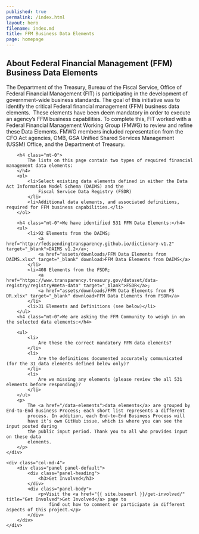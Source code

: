 ```yaml
---
published: true
permalink: /index.html
layout: hero
filename: index.md
title: FFM Business Data Elements
page: homepage
---
```

<div class="row">
    <div class="col-md-8">
        <h2 class="mt-0">About Federal Financial Management (FFM) Business Data Elements</h2>
        <p>
            The Department of the Treasury, Bureau of the Fiscal Service, Office of Federal
            Financial Management (FIT) is participating in the development of
            government-wide business standards. The goal of this initiative was to identify
            the critical Federal financial management (FFM) business data elements.  These elements have been deem
            mandatory in order to execute an agency’s FFM business capabilities. To complete this, FIT worked
            with a Federal Financial Management Working Group (FMWG) to review and refine
            these Data Elements. FMWG members included representation from the CFO Act
            agencies, OMB, GSA Unified Shared Services Management (USSM) Office, and the
            Department of Treasury.
        </p>

        <h4 class="mt-0">
            The lists on this page contain two types of required financial management data elements:
        </h4>
        <ol>
            <li>Select existing data elements defined in either the Data Act Information Model Schema (DAIMS) and the
                Fiscal Service Data Registry (FSDR)
            </li>
            <li>Additional data elements, and associated definitions, required for FFM business capabilities.</li>
        </ol>

        <h4 class="mt-0">We have identified 531 FFM Data Elements:</h4>
        <ul>
            <li>92 Elements from the DAIMS; 
                <a href="http://fedspendingtransparency.github.io/dictionary-v1.2" target="_blank">DAIMS v1.2</a>; 
                <a href="assets/downloads/FFM Data Elements from DAIMS.xlsx" target="_blank" download>FFM Data Elements from DAIMS</a>
            </li>
            <li>408 Elements from the FSDR; 
                <a href="https://www.transparency.treasury.gov/dataset/data-registry/registry#meta-data" target="_blank">FSDR</a>; 
                <a href="assets/downloads/FFM Data Elements from FS DR.xlsx" target="_blank" download>FFM Data Elements from FSDR</a>
            </li>
            <li>31 Elements and Definitions (see below)</li>
        </ul>
        <h4 class="mt-0">We are asking the FFM Community to weigh in on the selected data elements:</h4>

        <ul>
            <li>
                Are these the correct mandatory FFM data elements?
            </li>
            <li>
                Are the definitions documented accurately communicated (for the 31 data elements defined below only)?
            </li>
            <li>
                Are we missing any elements (please review the all 531 elements before responding)?
            </li>
        </ul>
        <p>
            The <a href="/data-elements">data elements</a> are grouped by End-to-End Business Process; each short list represents a different
            process. In addition, each End-to-End Business Process will
            have it’s own GitHub issue, which is where you can see the input posted during
            the public input period. Thank you to all who provides input on these data
            elements.
        </p>
    </div>
     
    <div class="col-md-4">
        <div class="panel panel-default">
            <div class="panel-heading">
                <h3>Get Involved</h3>
            </div>
            <div class="panel-body">
                <p>Visit the <a href="{{ site.baseurl }}/get-involved/" title="Get Involved">Get Involved</a> page to
                    find out how to comment or participate in different aspects of this project.</p>
            </div>
        </div>
    </div>
</div>


